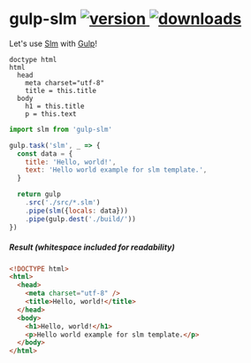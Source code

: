 gulp-slm [![version] ![downloads]][npm]
========
Let's use [Slm] with [Gulp]!

```slim
doctype html
html
  head
    meta charset="utf-8"
    title = this.title
  body
    h1 = this.title
    p = this.text
```

```javascript
import slm from 'gulp-slm'

gulp.task('slm', _ => {
  const data = {
    title: 'Hello, world!',
    text: 'Hello world example for slm template.',
  }

  return gulp
    .src('./src/*.slm')
    .pipe(slm({locals: data}))
    .pipe(gulp.dest('./build/'))
})
```

##### Result *(whitespace included for readability)*

```html
<!DOCTYPE html>
<html>
  <head>
    <meta charset="utf-8" />
    <title>Hello, world!</title>
  </head>
  <body>
    <h1>Hello, world!</h1>
    <p>Hello world example for slm template.</p>
  </body>
</html>
```

[version]: https://badgen.net/npm/v/gulp-slm
[downloads]: https://badgen.net/npm/dt/gulp-slm
[npm]: https://npmjs.org/package/gulp-slm

[Slm]: https://github.com/slm-lang/slm
[Gulp]: https://gulpjs.com/

